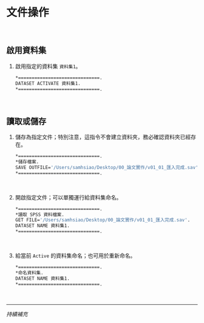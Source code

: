 # 文件操作

<br>

## 啟用資料集 

1. 啟用指定的資料集 `資料集1`。

    ```bash
    *==============================.
    DATASET ACTIVATE 資料集1.
    *==============================.
    ```

<br>

## 讀取或儲存 

1. 儲存為指定文件；特別注意，這指令不會建立資料夾，務必確認資料夾已經存在。

    ```bash
    *==============================.
    *儲存檔案.
    SAVE OUTFILE='/Users/samhsiao/Desktop/00_論文實作/v01_01_匯入完成.sav'.
    *==============================.
    ```

<br>

2. 開啟指定文件；可以單獨運行給資料集命名。

    ```bash
    *==============================.
    *讀取 SPSS 資料檔案.
    GET FILE='/Users/samhsiao/Desktop/00_論文實作/v01_01_匯入完成.sav'.
    DATASET NAME 資料集1.
    *==============================.
    ```

<br>

3. 給當前 `Active` 的資料集命名；也可用於重新命名。

    ```bash
    *==============================.
    *命名資料集.
    DATASET NAME 資料集1.
    *==============================.
    ```

<br>

___

_持續補充_